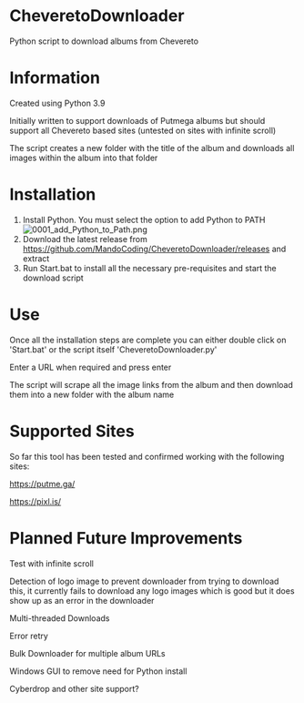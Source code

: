 # CheveretoDownloader
Python script to download albums from Chevereto


# Information
Created using Python 3.9

Initially written to support downloads of Putmega albums but should support all Chevereto based sites (untested on sites with infinite scroll)

The script creates a new folder with the title of the album and downloads all images within the album into that folder


# Installation
1. Install Python. You must select the option to add Python to PATH
![0001_add_Python_to_Path.png](https://s1.putme.ga/0001_add_Python_to_Path.png)
2. Download the latest release from https://github.com/MandoCoding/CheveretoDownloader/releases and extract
3. Run Start.bat to install all the necessary pre-requisites and start the download script


# Use
Once all the installation steps are complete you can either double click on 'Start.bat' or the script itself 'CheveretoDownloader.py'

Enter a URL when required and press enter

The script will scrape all the image links from the album and then download them into a new folder with the album name 


# Supported Sites
So far this tool has been tested and confirmed working with the following sites:

https://putme.ga/

https://pixl.is/


# Planned Future Improvements
Test with infinite scroll

Detection of logo image to prevent downloader from trying to download this, it currently fails to download any logo images which is good but it does show up as an error in the downloader

Multi-threaded Downloads

Error retry

Bulk Downloader for multiple album URLs

Windows GUI to remove need for Python install

Cyberdrop and other site support?

